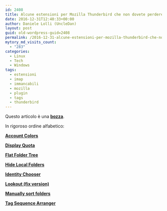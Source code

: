 ```yaml
---
id: 2408
title: Alcune estensioni per Mozilla Thunderbird che non dovete perdere assolutamente
date: 2016-12-31T12:40:33+00:00
author: Daniele Lolli (UncleDan)
layout: post
guid: old-wordpress-guid=2408
permalink: /2016-12-31-alcune-estensioni-per-mozilla-thunderbird-che-non-dovete-perdere-assolutamente.html
mytory_md_visits_count:
  - "283"
categories:
  - Linux
  - Tech
  - Windows
tags:
  - estensioni
  - imap
  - immancabili
  - mozilla
  - plugin
  - tags
  - thunderbird
---
```

<div class="alert alert-info">
  Questo articolo è una <b><u>bozza</u></b>.
</div>

<p style="text-align: justify;">
  In rigoroso ordine alfabetico:
</p>

[**Account Colors**](https://addons.mozilla.org/it/thunderbird/addon/account-colors/)

[**Display Quota**](https://addons.mozilla.org/it/thunderbird/addon/display-quota/)

[**Flat Folder Tree**](https://addons.mozilla.org/it/thunderbird/addon/flat-folder-tree/)

[**Hide Local Folders**](https://addons.mozilla.org/it/thunderbird/addon/hide-local-folders/)

[**Identity Chooser**](https://addons.mozilla.org/en-US/thunderbird/addon/identity-chooser/)

[**Lookout (fix version)**](https://addons.mozilla.org/it/thunderbird/addon/lookout-fix-version/)

[**Manually sort folders**](https://addons.mozilla.org/it/thunderbird/addon/manually-sort-folders/)

[**Tag Sequence Arranger**](https://addons.mozilla.org/it/thunderbird/addon/tag-sequence-arranger/)